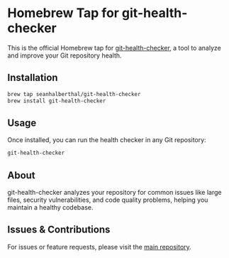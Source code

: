 # Homebrew Tap for git-health-checker

This is the official Homebrew tap for [git-health-checker](https://github.com/seanhalberthal/githealthchecker), a tool to analyze and improve your Git repository health.

## Installation

```bash
brew tap seanhalberthal/git-health-checker
brew install git-health-checker
```

## Usage

Once installed, you can run the health checker in any Git repository:

```bash
git-health-checker
```

## About

git-health-checker analyzes your repository for common issues like large files, security vulnerabilities, and code quality problems, helping you maintain a healthy codebase.

## Issues & Contributions

For issues or feature requests, please visit the [main repository](https://github.com/seanhalberthal/githealthchecker).